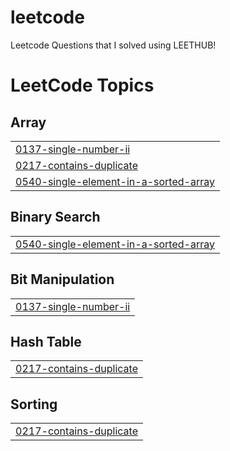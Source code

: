 # leetcode
Leetcode Questions that I solved using LEETHUB!

<!---LeetCode Topics Start-->
# LeetCode Topics
## Array
|  |
| ------- |
| [0137-single-number-ii](https://github.com/shuklaritvik06/leetcode/tree/master/0137-single-number-ii) |
| [0217-contains-duplicate](https://github.com/shuklaritvik06/leetcode/tree/master/0217-contains-duplicate) |
| [0540-single-element-in-a-sorted-array](https://github.com/shuklaritvik06/leetcode/tree/master/0540-single-element-in-a-sorted-array) |
## Binary Search
|  |
| ------- |
| [0540-single-element-in-a-sorted-array](https://github.com/shuklaritvik06/leetcode/tree/master/0540-single-element-in-a-sorted-array) |
## Bit Manipulation
|  |
| ------- |
| [0137-single-number-ii](https://github.com/shuklaritvik06/leetcode/tree/master/0137-single-number-ii) |
## Hash Table
|  |
| ------- |
| [0217-contains-duplicate](https://github.com/shuklaritvik06/leetcode/tree/master/0217-contains-duplicate) |
## Sorting
|  |
| ------- |
| [0217-contains-duplicate](https://github.com/shuklaritvik06/leetcode/tree/master/0217-contains-duplicate) |
<!---LeetCode Topics End-->